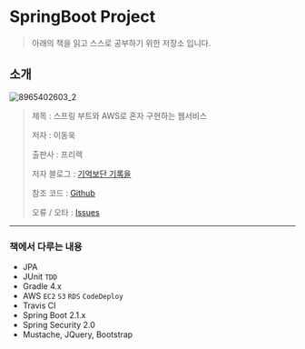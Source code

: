# SpringBoot Project

> 아래의 책을 읽고 스스로 공부하기 위한 저장소 입니다.

## 소개

![8965402603_2](https://user-images.githubusercontent.com/55838461/72831082-71947500-3cc5-11ea-95ac-42e5544016f5.jpg)



> 제목 : 스프링 부트와 AWS로 혼자 구현하는 웹서비스
>
> 저자 : 이동욱
>
> 출판사 : 프리렉
>
> 저자 블로그 : [기억보단 기록을](https://jojoldu.tistory.com/)
>
> 참조 코드 : [Github](https://github.com/jojoldu/freelec-springboot2-webservice)
>
> 오류 / 오타 : [Issues](https://github.com/jojoldu/freelec-springboot2-webservice/issues)

****

### 책에서 다루는 내용

- JPA
- JUnit `TDD`
- Gradle 4.x
- AWS `EC2` `S3` `RDS` `CodeDeploy` 
- Travis CI
- Spring Boot 2.1.x
- Spring Security 2.0
- Mustache, JQuery, Bootstrap
